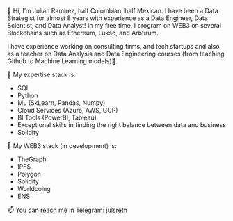 👋 Hi, I’m Julian Ramirez, half Colombian, half Mexican. I have been a Data Strategist for almost 8 years with experience as a Data Engineer, Data Scientist, and Data Analyst!
In my free time, I program on WEB3 on several Blockchains such as Ethereum, Lukso, and Arbtirum.

I have experience working on consulting firms, and tech startups and also as a teacher on Data Analysis and Data Engineering courses (from teaching Github to Machine Learning models)💞️. 

👀 My expertise stack is:
- SQL
- Python
- ML (SkLearn, Pandas, Numpy)
- Cloud Services (Azure, AWS, GCP)
- BI Tools (PowerBI, Tableau)
- Exceptional skills  in finding the right balance between data and business
- Solidity

🌱 My WEB3 stack (in development) is:
- TheGraph
- IPFS
- Polygon
- Solidity
- Worldcoing
- ENS

📫 You can reach me in Telegram: julsreth 

<!---
Juls95/Juls95 is a ✨ special ✨ repository because its `README.md` (this file) appears on your GitHub profile.
You can click the Preview link to take a look at your changes.
--->
